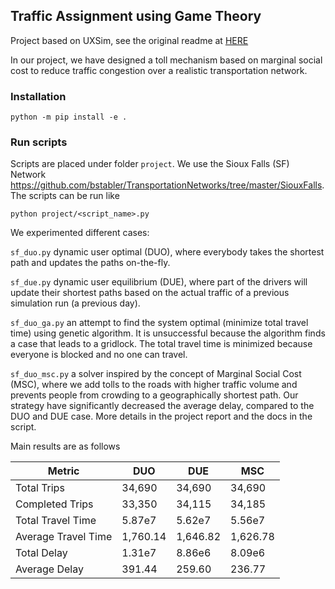 ## Traffic Assignment using Game Theory

Project based on UXSim, see the original readme at [HERE](README_UXSIM.md)

In our project, we have designed a toll mechanism based on marginal social cost to reduce traffic congestion over a realistic transportation network.

### Installation 

```
python -m pip install -e .
```

### Run scripts
Scripts are placed under folder `project`. We use the Sioux Falls (SF) Network https://github.com/bstabler/TransportationNetworks/tree/master/SiouxFalls. The scripts can be run like 

```
python project/<script_name>.py
```

We experimented different cases:

`sf_duo.py` dynamic user optimal (DUO), where everybody takes the shortest path and updates the paths on-the-fly.

`sf_due.py` dynamic user equilibrium (DUE), where part of the drivers will update their shortest paths based on the actual traffic of a previous simulation run (a previous day).

`sf_duo_ga.py` an attempt to find the system optimal (minimize total travel time) using genetic algorithm. It is unsuccessful because the algorithm finds a case that leads to a gridlock. The total travel time is minimized because everyone is blocked and no one can travel.

`sf_duo_msc.py` a solver inspired by the concept of Marginal Social Cost (MSC), where we add tolls to the roads with higher traffic volume and prevents people from crowding to a geographically shortest path. Our strategy have significantly decreased the average delay, compared to the DUO and DUE case. More details in the project report and the docs in the script.

Main results are as follows

| **Metric**             | **DUO**    | **DUE**    | **MSC**    |
|------------------------|------------|------------|------------|
| Total Trips            | 34,690     | 34,690     | 34,690     |
| Completed Trips        | 33,350     | 34,115     | 34,185     |
| Total Travel Time      | 5.87e7     | 5.62e7     | 5.56e7     |
| Average Travel Time    | 1,760.14   | 1,646.82   | 1,626.78   |
| Total Delay            | 1.31e7     | 8.86e6     | 8.09e6     |
| Average Delay          | 391.44     | 259.60     | 236.77     |

